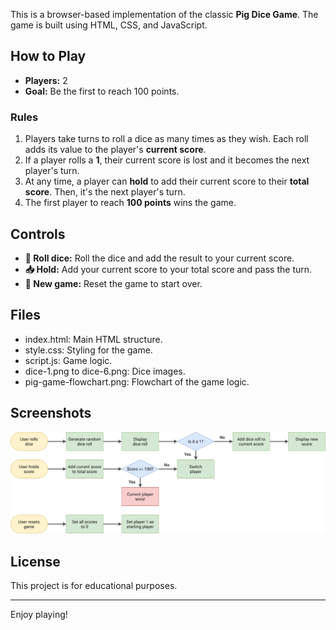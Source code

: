 This is a browser-based implementation of the classic **Pig Dice Game**. The game is built using HTML, CSS, and JavaScript.

## How to Play

- **Players:** 2
- **Goal:** Be the first to reach 100 points.

### Rules

1. Players take turns to roll a dice as many times as they wish. Each roll adds its value to the player's **current score**.
2. If a player rolls a **1**, their current score is lost and it becomes the next player's turn.
3. At any time, a player can **hold** to add their current score to their **total score**. Then, it's the next player's turn.
4. The first player to reach **100 points** wins the game.

## Controls

- **🎲 Roll dice:** Roll the dice and add the result to your current score.
- **📥 Hold:** Add your current score to your total score and pass the turn.
- **🔄 New game:** Reset the game to start over.

## Files

- index.html: Main HTML structure.
- style.css: Styling for the game.
- script.js: Game logic.
- dice-1.png to dice-6.png: Dice images.
- pig-game-flowchart.png: Flowchart of the game logic.

## Screenshots

![Pig Game Screenshot](pig-game-flowchart.png)

## License

This project is for educational purposes.

---

Enjoy playing!
